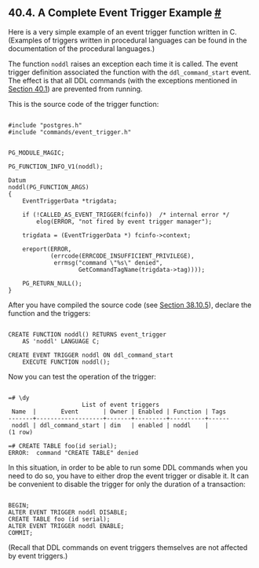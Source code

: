 ## 40.4. A Complete Event Trigger Example [#](#EVENT-TRIGGER-EXAMPLE)

Here is a very simple example of an event trigger function written in C. (Examples of triggers written in procedural languages can be found in the documentation of the procedural languages.)

The function `noddl` raises an exception each time it is called. The event trigger definition associated the function with the `ddl_command_start` event. The effect is that all DDL commands (with the exceptions mentioned in [Section 40.1](event-trigger-definition.html "40.1. Overview of Event Trigger Behavior")) are prevented from running.

This is the source code of the trigger function:

```

#include "postgres.h"
#include "commands/event_trigger.h"


PG_MODULE_MAGIC;

PG_FUNCTION_INFO_V1(noddl);

Datum
noddl(PG_FUNCTION_ARGS)
{
    EventTriggerData *trigdata;

    if (!CALLED_AS_EVENT_TRIGGER(fcinfo))  /* internal error */
        elog(ERROR, "not fired by event trigger manager");

    trigdata = (EventTriggerData *) fcinfo->context;

    ereport(ERROR,
            (errcode(ERRCODE_INSUFFICIENT_PRIVILEGE),
             errmsg("command \"%s\" denied",
                    GetCommandTagName(trigdata->tag))));

    PG_RETURN_NULL();
}
```

After you have compiled the source code (see [Section 38.10.5](xfunc-c.html#DFUNC "38.10.5. Compiling and Linking Dynamically-Loaded Functions")), declare the function and the triggers:

```

CREATE FUNCTION noddl() RETURNS event_trigger
    AS 'noddl' LANGUAGE C;

CREATE EVENT TRIGGER noddl ON ddl_command_start
    EXECUTE FUNCTION noddl();
```

Now you can test the operation of the trigger:

```

=# \dy
                     List of event triggers
 Name  |       Event       | Owner | Enabled | Function | Tags
-------+-------------------+-------+---------+----------+------
 noddl | ddl_command_start | dim   | enabled | noddl    |
(1 row)

=# CREATE TABLE foo(id serial);
ERROR:  command "CREATE TABLE" denied
```

In this situation, in order to be able to run some DDL commands when you need to do so, you have to either drop the event trigger or disable it. It can be convenient to disable the trigger for only the duration of a transaction:

```

BEGIN;
ALTER EVENT TRIGGER noddl DISABLE;
CREATE TABLE foo (id serial);
ALTER EVENT TRIGGER noddl ENABLE;
COMMIT;
```

(Recall that DDL commands on event triggers themselves are not affected by event triggers.)